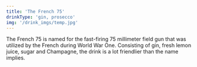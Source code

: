 ```yaml
---
title: 'The French 75'
drinkType: 'gin, prosecco'
img: '/drink_imgs/temp.jpg'
---
```

The French 75 is named for the fast-firing 75 millimeter field gun that was utilized by the French during World War One. Consisting of gin, fresh lemon juice, sugar and Champagne, the drink is a lot friendlier than the name implies.